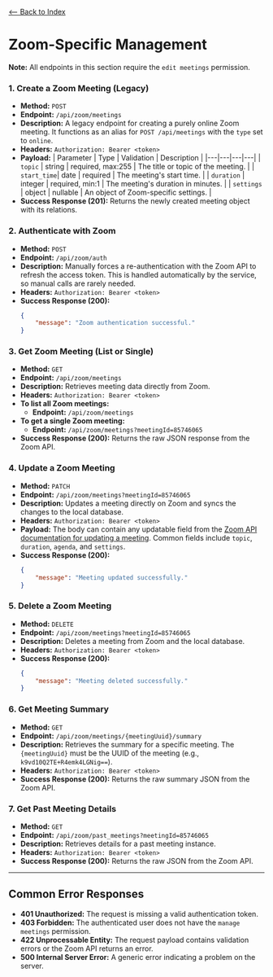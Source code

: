 [<-- Back to Index](../api_documentation.md)

# Zoom-Specific Management

**Note:** All endpoints in this section require the `edit meetings` permission.

### 1. Create a Zoom Meeting (Legacy)

- **Method:** `POST`
- **Endpoint:** `/api/zoom/meetings`
- **Description:** A legacy endpoint for creating a purely online Zoom meeting. It functions as an alias for `POST /api/meetings` with the `type` set to `online`.
- **Headers:** `Authorization: Bearer <token>`
- **Payload:**
| Parameter | Type | Validation | Description |
|---|---|---|---|
| `topic` | string | required, max:255 | The title or topic of the meeting. |
| `start_time`| date | required | The meeting's start time. |
| `duration` | integer | required, min:1 | The meeting's duration in minutes. |
| `settings` | object | nullable | An object of Zoom-specific settings. |
- **Success Response (201):** Returns the newly created meeting object with its relations.

### 2. Authenticate with Zoom

- **Method:** `POST`
- **Endpoint:** `/api/zoom/auth`
- **Description:** Manually forces a re-authentication with the Zoom API to refresh the access token. This is handled automatically by the service, so manual calls are rarely needed.
- **Headers:** `Authorization: Bearer <token>`
- **Success Response (200):**
  ```json
  {
      "message": "Zoom authentication successful."
  }
  ```

### 3. Get Zoom Meeting (List or Single)

- **Method:** `GET`
- **Endpoint:** `/api/zoom/meetings`
- **Description:** Retrieves meeting data directly from Zoom.
- **Headers:** `Authorization: Bearer <token>`
- **To list all Zoom meetings:**
  - **Endpoint:** `/api/zoom/meetings`
- **To get a single Zoom meeting:**
  - **Endpoint:** `/api/zoom/meetings?meetingId=85746065`
- **Success Response (200):** Returns the raw JSON response from the Zoom API.

### 4. Update a Zoom Meeting

- **Method:** `PATCH`
- **Endpoint:** `/api/zoom/meetings?meetingId=85746065`
- **Description:** Updates a meeting directly on Zoom and syncs the changes to the local database.
- **Headers:** `Authorization: Bearer <token>`
- **Payload:** The body can contain any updatable field from the [Zoom API documentation for updating a meeting](https://developers.zoom.us/docs/api/rest/reference/zoom-api/methods/#operation/meetingUpdate). Common fields include `topic`, `duration`, `agenda`, and `settings`.
- **Success Response (200):**
  ```json
  {
      "message": "Meeting updated successfully."
  }
  ```

### 5. Delete a Zoom Meeting

- **Method:** `DELETE`
- **Endpoint:** `/api/zoom/meetings?meetingId=85746065`
- **Description:** Deletes a meeting from Zoom and the local database.
- **Headers:** `Authorization: Bearer <token>`
- **Success Response (200):**
  ```json
  {
      "message": "Meeting deleted successfully."
  }
  ```

### 6. Get Meeting Summary

- **Method:** `GET`
- **Endpoint:** `/api/zoom/meetings/{meetingUuid}/summary`
- **Description:** Retrieves the summary for a specific meeting. The `{meetingUuid}` must be the UUID of the meeting (e.g., `k9vd10Q2TE+R4emk4LGNig==`).
- **Headers:** `Authorization: Bearer <token>`
- **Success Response (200):** Returns the raw summary JSON from the Zoom API.

### 7. Get Past Meeting Details

- **Method:** `GET`
- **Endpoint:** `/api/zoom/past_meetings?meetingId=85746065`
- **Description:** Retrieves details for a past meeting instance.
- **Headers:** `Authorization: Bearer <token>`
- **Success Response (200):** Returns the raw JSON from the Zoom API.

---

## Common Error Responses

- **401 Unauthorized:** The request is missing a valid authentication token.
- **403 Forbidden:** The authenticated user does not have the `manage meetings` permission.
- **422 Unprocessable Entity:** The request payload contains validation errors or the Zoom API returns an error.
- **500 Internal Server Error:** A generic error indicating a problem on the server.
